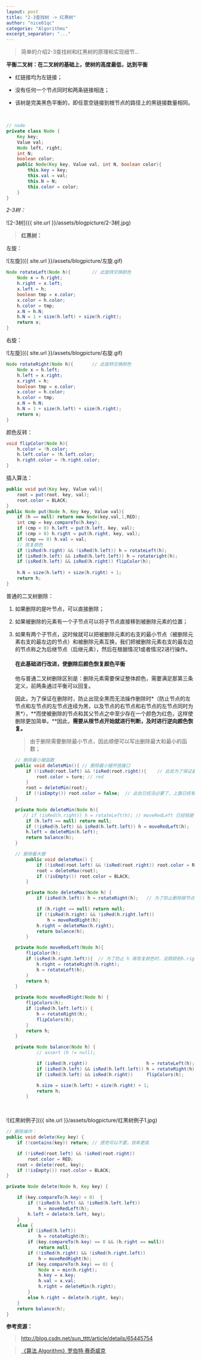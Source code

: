 ```yaml
---
layout: post
title: "2-3查找树 -> 红黑树"
author: "nice01qc"
categorie: "Algorithms"
excerpt_separator: "..."
---
```


> 简单的介绍2-3查找树和红黑树的原理和实现细节...

**平衡二叉树：在二叉树的基础上，使树的高度最低，达到平衡**

- 红链接均为左链接；

- 没有任何一个节点同时和两条链接相连；

- 该树是完美黑色平衡的，即任意空链接到根节点的路径上的黑链接数量相同。

  ​

```java
// node
private class Node {
    Key key;
    Value val;
    Node left, right;
    int N;
    boolean color;
    public Node(Key key, Value val, int N, boolean color){
        this.key = key;
        this.val = val;
        this.N = N;
        this.color = color;
    }
}
```

*2-3树：*

![2-3树]({{ site.url }}/assets/blogpicture/2-3树.jpg)

> **红黑树：**
>

左旋：

![左旋]({{ site.url }}/assets/blogpicture/左旋.gif)

```java
Node rotateLeft(Node h){		// 此旋转交换颜色
    Node x = h.right;
    h.right = x.left;
    x.left = h;
    boolean tmp = x.color;
    x.color = h.color;
    h.color = tmp;
    x.N = h.N;
    h.N = 1 + size(h.left) + size(h.right);
    return x;
}
```

右旋：

![左旋]({{ site.url }}/assets/blogpicture/右旋.gif)

```java
Node rotateRight(Node h){		// 此旋转交换颜色
    Node x = h.left;
    h.left = x.right;
    x.right = h;
    boolean tmp = x.color;
    x.color = h.color;
    h.color = tmp;
    x.N = h.N;
    h.N = 1 + size(h.left) + size(h.right);
    return x;
}
```

颜色反转：

```java
void flipColor(Node h){
    h.color = !h.color;
    h.left.color = !h.left.color;
    h.right.color = !h.right.color;
}
```

插入算法：

```java
public void put(Key key, Value val){
    root = put(root, key, val);
    root.color = BLACK;
}
public Node put(Node h, Key key, Value val){
    if (h == null) return new Node(key,val,1,RED);
    int cmp = key.compareTo(h.key);
    if (cmp < 0) h.left = put(h.left, key, val);
    if (cmp > 0) h.right = put(h.right, key, val);
    if (cmp == 0) h.val = val;
    // 恢复颜色
    if (isRed(h.right) && !isRed(h.left)) h = rotateLeft(h);
    if (isRed(h.left) && isRed(h.left.left)) h = rotateright(h);
    if (isRed(h.left) && isRed(h.right)) flipColor(h);
    
    h.N = size(h.left) + size(h.right) + 1;
    return h;
}
```

普通的二叉树删除：

1. 如果删除的是叶节点，可以直接删除； 

2. 如果被删除的元素有一个子节点可以将子节点直接移到被删除元素的位置； 

3. 如果有两个子节点，这时候就可以把被删除元素的右支的最小节点（被删除元素右支的最左边的节点）和被删除元素互换，我们把被删除元素右支的最左边的节点称之为后继节点（后继元素），然后在根据情况1或者情况2进行操作。

   #### 在此基础进行改进，使删除后颜色恢复颜色平衡

   他与普通二叉树删除区别是：删除元素需要保证整体颜色，需要满足那第三条定义，前两条通过平衡可以回复。

   因此，为了保证在删除时，防止出现全黑而无法操作删除时*（防止节点的左节点和左节点的左节点连续为黑，以及节点的右节点和右节点的左节点同时为黑*），**而使被删除的节点和其父节点之中至少存在一个颜色为红色，这样使删除更加简单。**因此，**需要从根节点开始就进行判断，及时进行逆向颜色恢复。**

   > 由于删除需要删除最小节点，因此顺便可以写出删除最大和最小的函数；

   ```java
   // 删除最小键函数
   public void deleteMin(){	// 删除最小键开放接口
       if (!isRed(root.left) && !isRed(root.right)){	// 此处为了保证最后平衡时，根节点任然为黑色
           root.color = ture; // red
       }
       root = deleteMin(root);
       if (!isEmpty()) root.color = false;	// 此处已经没必要了，上面已经有保证了
   }

   private Node deleteMin(Node h){
      // if (isRed(h.right)) h = rotateLeft(h);	// moveRedLeft 已经规避了这种情况
       if (h.left == null) return null;
       if (!isRed(h.left) && isRed(h.left.left)) h = moveRedLeft(h);
       h.left = deleteMin(h.left);
       return balance(h);    
   }

   // 删除最大键
       public void deleteMax() {
           if (!isRed(root.left) && !isRed(root.right)) root.color = RED;	// 同上
           root = deleteMax(root);
           if (!isEmpty()) root.color = BLACK;
       }

       private Node deleteMax(Node h) {
           if (isRed(h.left)) h = rotateRight(h);	// 为了防止删除根节点时，却还有左节点

           if (h.right == null) return null;
           if (!isRed(h.right) && !isRed(h.right.left))
               h = moveRedRight(h);
           h.right = deleteMax(h.right);
           return balance(h);
       }
   ```

   ```java
   private Node moveRedLeft(Node h){
       flipColor(h);
       if (isRed(h.right.left)){  // 为了防止 h 再恢复颜色时，没照顾到h.right.left,具体见下图
           h.right = rotateRight(h.right);
           h = rotateLeft(h);
       }
       return h;
   }

   private Node moveRedRight(Node h) {
       flipColors(h);
       if (isRed(h.left.left)) {
           h = rotateRight(h);
           flipColors(h);
       }
       return h;
   }

   private Node balance(Node h) {
           // assert (h != null);

           if (isRed(h.right))                      h = rotateLeft(h);
           if (isRed(h.left) && isRed(h.left.left)) h = rotateRight(h);
           if (isRed(h.left) && isRed(h.right))     flipColors(h);

           h.size = size(h.left) + size(h.right) + 1;
           return h;
       }
   ```

   ​


![红黑树例子]({{ site.url }}/assets/blogpicture/红黑树例子1.jpg)

```java
// 删除操作：
public void delete(Key key) {
    if (!contains(key)) return;	// 感觉可以不要，效率更高

    if (!isRed(root.left) && !isRed(root.right))
        root.color = RED;
    root = delete(root, key);
    if (!isEmpty()) root.color = BLACK;
}

private Node delete(Node h, Key key) {

    if (key.compareTo(h.key) < 0)  {
        if (!isRed(h.left) && !isRed(h.left.left))
            h = moveRedLeft(h);
        h.left = delete(h.left, key);
    }
    else {
        if (isRed(h.left))
            h = rotateRight(h);
        if (key.compareTo(h.key) == 0 && (h.right == null))
            return null;
        if (!isRed(h.right) && !isRed(h.right.left))
            h = moveRedRight(h);
        if (key.compareTo(h.key) == 0) {
            Node x = min(h.right);
            h.key = x.key;
            h.val = x.val;
            h.right = deleteMin(h.right);
        }
        else h.right = delete(h.right, key);
    }
    return balance(h);
}
```





**参考资源：**

> http://blog.csdn.net/sun_tttt/article/details/65445754

> [《算法 Algorithm》罗伯特·赛奇威克](https://book.douban.com/subject/19952400/)